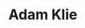 ---
# Display name
title: Adam Klie

# Is this the primary user of the site?
superuser: true

# Role/position/tagline
role: Ph.D. Student

# Organizations/Affiliations to show in About widget
organizations:
- name: UC San Diego, Bioinformatics and Systems Biology (BISB)
  url: https://bioinformatics.ucsd.edu/

# Short bio (displayed in user profile at end of posts)
bio: My name is Adam Klie and I am a Ph.D. student at the University of California, San Diego (UCSD) in the Bioinformatics and System’s Biology (BISB) program. I am advised by Dr. Hannah Carter and I am currently working to understand gene regulatory dysregulation in the context of cancer. To do so, I look to apply and improve machine learning methods for genetic variant and gene regulatory network analysis.

# Interests to show in About widget
interests:
 - Cancer Genomics
 - Gene Regulatory Networks
 - Statistical Learning
 
education:
  courses:
  - course: "B.S. in Bioengineering: Bioinformatics"
    institution: UC San Diego
    year: 2017

# Social/Academic Networking
# For available icons, see: https://sourcethemes.com/academic/docs/page-builder/#icons
#   For an email link, use "fas" icon pack, "envelope" icon, and a link in the
#   form "mailto:your-email@example.com" or "#contact" for contact widget.
social:
- icon: envelope
  icon_pack: fas
  link: 'mailto:aklie@eng.ucsd.edu'
- icon: twitter
  icon_pack: fab
  link: https://twitter.com/klieadam
- icon: google-scholar
  icon_pack: ai
  link: https://scholar.google.com/citations?user=AA9_2wEAAAAJ&hl=en
- icon: github
  icon_pack: fab
  link: https://github.com/adamklie
  
# Link to a PDF of your resume/CV.
# To use: copy your resume to `static/uploads/resume.pdf`, enable `ai` icons in `params.toml`, 
# and uncomment the lines below.
# - icon: cv
#   icon_pack: ai
#   link: uploads/resume.pdf

# Enter email to display Gravatar (if Gravatar enabled in Config)
email: ""

# Highlight the author in author lists? (true/false)
highlight_name: true
---